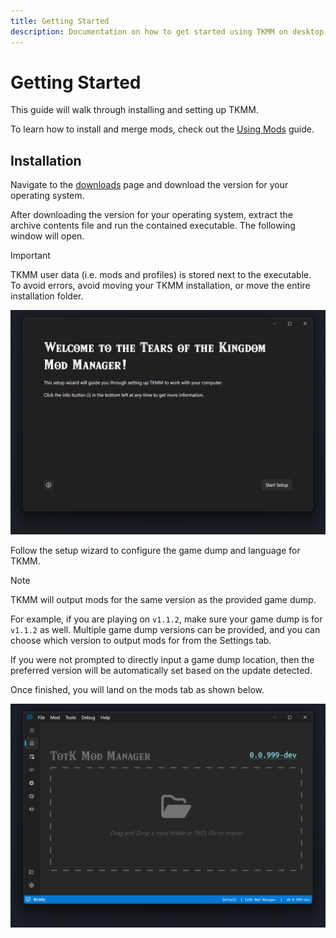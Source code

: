 ```yaml
---
title: Getting Started
description: Documentation on how to get started using TKMM on desktop.
---
```


# Getting Started

This guide will walk through installing and setting up TKMM.

To learn how to install and merge mods, check out the [Using Mods](./using-mods/) guide.

## Installation

Navigate to the [downloads](../downloads) page and download the version for your operating system.

After downloading the version for your operating system, extract the archive contents file and run the contained executable. The following window will open.

> [!IMPORTANT]
> TKMM user data (i.e. mods and profiles) is stored next to the executable.<br>
> To avoid errors, avoid moving your TKMM installation, or move the entire installation folder.

<p>
    <img width="650" src="./images/Setup_First.png" alt="TKMM Setup Starting Screen.">
</p>

Follow the setup wizard to configure the game dump and language for TKMM. 

> [!NOTE]
> TKMM will output mods for the same version as the provided game dump.
>
> For example, if you are playing on `v1.1.2`, make sure your game dump is for `v1.1.2` as well.
> Multiple game dump versions can be provided, and you can choose which version to output mods for from the Settings tab.
> 
> If you were not prompted to directly input a game dump location, then the preferred version will be automatically set based on the update detected.

Once finished, you will land on the mods tab as shown below.

<p>
    <img width="650" src="./images/TKMM_ModsEmpty.png" alt="The TKMM Mods tab with no mods currently installed.">
</p>